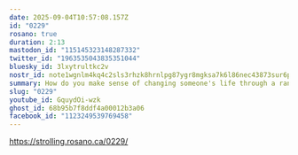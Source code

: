 ```yaml
---
date: 2025-09-04T10:57:08.157Z
id: "0229"
rosano: true
duration: 2:13
mastodon_id: "115145323148287332"
twitter_id: "1963535043835351044"
bluesky_id: 3lxytrultkc2v
nostr_id: note1wgnlm4kq4c2sls3rhzk8hrnlpg87ygr8mgksa7k6l86nec43873sur6ppk
summary: How do you make sense of changing someone's life through a random encounter?
slug: "0229"
youtube_id: GquydOi-wzk
ghost_id: 68b95b7f8ddf4a00012b3a06
facebook_id: "1123249539769458"
---
```

https://strolling.rosano.ca/0229/
